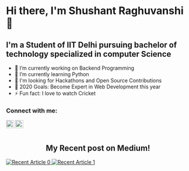 # Hi there, I'm Shushant Raghuvanshi 👋


## I'm a Student of IIT Delhi pursuing bachelor of technology specialized in computer Science

- 🔭 I’m currently working on Backend Programming
- 🌱 I’m currently learning Python
- 👯 I'm looking for Hackathons and Open Source Contributions
- 🥅 2020 Goals: Become Expert in Web Development this year
- ⚡ Fun fact: I love to watch Cricket





### Connect with me:
[<img align="left" alt="ShushantRaghuvanshi | LinkedIn" width="22px" src="https://cdn.jsdelivr.net/npm/simple-icons@v3/icons/linkedin.svg" />][linkedin]
[<img align="left" alt="shushantraghuvanshi19 | Facebook" width="22px" src="https://cdn.jsdelivr.net/npm/simple-icons@v3/icons/facebook.svg" />][facebook]


<br />
<br />

[linkedin]: https://linkedin.com/in/ShushantRaghuvanshi
[facebook]: https://facebook.com/shushantraghuvanshi19


<h2 align="center"> My Recent post on Medium!</h2>

<a target="_blank" href="https://mohitjaisal.medium.com/a-git-cheatsheet-for-developers-git-github-cli-cheatsheet-for-beginners-to-advance-f61effc27596"><img src="https://miro.medium.com/max/3840/1*V9ccPZTs2GeuQTnThJP7cg.png" alt="Recent Article 0"> 
<a target="_blank" href="https://github-readme-medium-recent-article.vercel.app/medium/@mohitjaisal/1"><img src="https://github-readme-medium-recent-article.vercel.app/medium/@mohitjaisal/1" alt="Recent Article 1"> 

